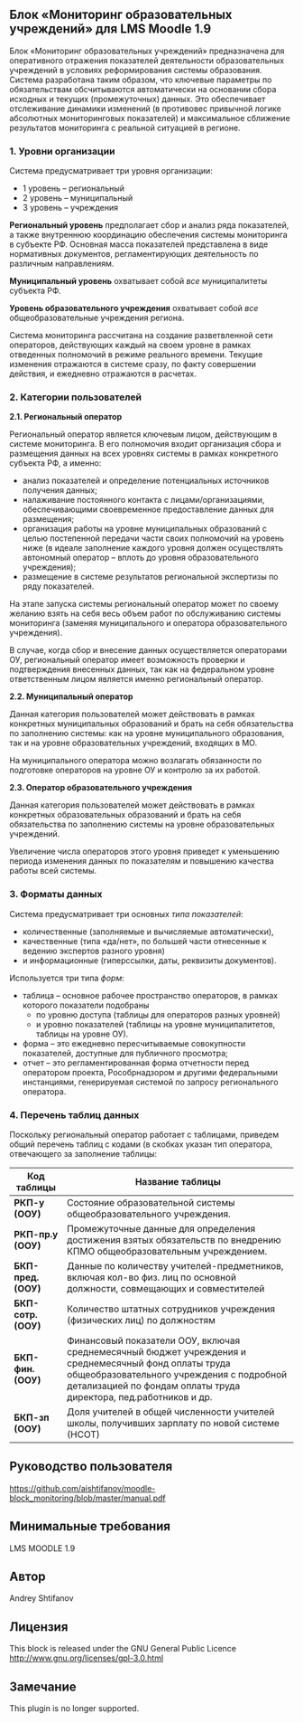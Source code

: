 ## Блок «Мониторинг образовательных учреждений» для LMS Moodle 1.9
Блок «Мониторинг образовательных учреждений» предназначена для оперативного отражения показателей деятельности образовательных учреждений в условиях реформирования системы образования. Система разработана таким образом, что ключевые параметры по обязательствам обсчитываются автоматически на основании сбора исходных и текущих (промежуточных) данных. Это обеспечивает отслеживание динамики изменений (в противовес привычной логике абсолютных мониторинговых показателей) и максимальное сближение результатов мониторинга с реальной ситуацией в регионе. 
### **1. Уровни организации**
Система предусматривает три уровня организации:
- 1 уровень – региональный
- 2 уровень – муниципальный
- 3 уровень – учреждения

**Региональный уровень** предполагает сбор и анализ ряда показателей, а также внутреннюю координацию обеспечения системы мониторинга в субъекте РФ. Основная масса показателей представлена в виде нормативных документов, регламентирующих деятельность по различным направлениям. 

**Муниципальный уровень** охватывает собой *все* муниципалитеты субъекта РФ.

**Уровень образовательного учреждения** охватывает собой *все* общеобразовательные учреждения региона. 

Система мониторинга рассчитана на создание разветвленной сети операторов, действующих каждый на своем уровне в рамках отведенных полномочий в режиме реального времени. Текущие изменения отражаются в системе сразу, по факту совершении действия, и ежедневно отражаются в расчетах. 
### **2. Категории пользователей**
**2.1. Региональный оператор**

Региональный оператор является ключевым лицом, действующим в системе мониторинга. В его полномочия входит организация сбора и размещения данных на всех уровнях системы в рамках конкретного субъекта РФ, а именно:

- анализ показателей и определение потенциальных источников получения данных;
- налаживание постоянного контакта с лицами/организациями, обеспечивающими своевременное предоставление данных для размещения;
- организация работы на уровне муниципальных образований с целью постепенной передачи части своих полномочий на уровень ниже (в идеале заполнение каждого уровня должен осуществлять автономный оператор – вплоть до уровня образовательного учреждения);
- размещение в системе результатов региональной экспертизы по ряду показателей.

На этапе запуска системы региональный оператор может по своему желанию взять на себя весь объем работ по обслуживанию системы мониторинга (заменяя муниципального и оператора образовательного учреждения). 

В случае, когда сбор и внесение данных осуществляется операторами ОУ, региональный оператор имеет возможность проверки и подтверждения внесенных данных, так как на федеральном уровне ответственным лицом является именно региональный оператор.

**2.2. Муниципальный оператор**

Данная категория пользователей может действовать в рамках конкретных муниципальных образований и брать на себя обязательства по заполнению системы: как на уровне муниципального образования, так и на уровне образовательных учреждений, входящих в МО. 

На муниципального оператора можно возлагать обязанности по подготовке операторов на уровне ОУ и контролю за их работой.

**2.3. Оператор образовательного учреждения**

Данная категория пользователей может действовать в рамках конкретных образовательных образований и брать на себя обязательства по заполнению системы на уровне образовательных учреждений. 

Увеличение числа операторов этого уровня приведет к уменьшению периода изменения данных по показателям и повышению качества работы всей системы. 
### **3. Форматы данных**
Система предусматривает три основных *типа показателей*: 

- количественные (заполняемые и вычисляемые автоматически), 
- качественные (типа «да/нет», по большей части отнесенные к ведению экспертов разного уровня) 
- и информационные (гиперссылки, даты, реквизиты документов). 

Используется три типа *форм*:

- таблица – основное рабочее пространство операторов, в рамках которого показатели подобраны 
  - по уровню доступа (таблицы для операторов разных уровней) 
  - и уровню показателей (таблицы на уровне муниципалитетов, таблицы на уровне ОУ).  
- форма – это ежедневно пересчитываемые совокупности показателей, доступные для публичного просмотра;
- отчет – это регламентированная форма отчетности перед оператором проекта, Рособрнадзором и другими федеральными инстанциями, генерируемая системой по запросу регионального оператора.
### **4. Перечень таблиц данных**
Поскольку региональный оператор работает с таблицами, приведем общий перечень таблиц с кодами (в скобках указан тип оператора, отвечающего за заполнение таблицы:


|**Код таблицы**   |**Название таблицы**                                            |
|------------------|----------------------------------------------------------------|
|**РКП-у (ООУ)**|Состояние образовательной системы общеобразовательного учреждения.|
|**РКП-пр.у (ООУ)**|Промежуточные данные для определения достижения взятых обязательств по внедрению КПМО общеобразовательным учреждением.|
|**БКП-пред.(ООУ)**|Данные по количеству учителей-предметников, включая кол-во физ. лиц по основной должности, совмещающих и совместителей|
|**БКП-сотр.(ООУ)**|Количество штатных сотрудников учреждения (физических лиц) по должностям|
|**БКП-фин. (ООУ)**|Финансовый показатели ООУ, включая среднемесячный бюджет учреждения и среднемесячный фонд оплаты труда общеобразовательного учреждения с подробной детализацией по фондам оплаты труда директора, пед.работников и др.|
|**БКП-зп (ООУ)**|Доля учителей в общей численности учителей школы, получивших зарплату по новой системе (НСОТ)|


## Руководство пользователя
https://github.com/aishtifanov/moodle-block_monitoring/blob/master/manual.pdf

## Минимальные требования
LMS MOODLE 1.9

## Автор
Andrey Shtifanov

## Лицензия
This block is released under the GNU General Public Licence http://www.gnu.org/licenses/gpl-3.0.html

## Замечание
This plugin is no longer supported.
